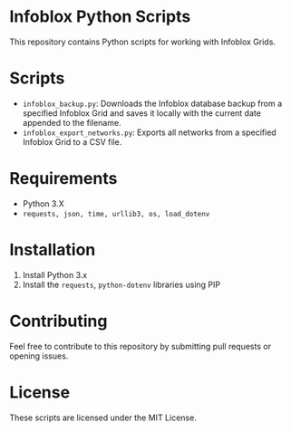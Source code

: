 # Infoblox Python Scripts

This repository contains Python scripts for working with Infoblox Grids.

# Scripts

- `infoblox_backup.py`: Downloads the Infoblox database backup from a specified Infoblox Grid and saves it locally with the current date appended to the filename.
- `infoblox_export_networks.py`: Exports all networks from a specified Infoblox Grid to a CSV file.

# Requirements

- Python 3.X
- `requests, json, time, urllib3, os, load_dotenv`

# Installation

1. Install Python 3.x  
2. Install the `requests`, `python-dotenv`  libraries using PIP 

# Contributing
Feel free to contribute to this repository by submitting pull requests or opening issues.

# License

These scripts are licensed under the MIT License.

